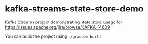 # kafka-streams-state-store-demo

Kafka Streams project demonstrating state store usage for https://issues.apache.org/jira/browse/KAFKA-14609

You can build the project using `./gradlew build`
